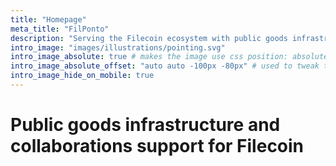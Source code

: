 ```yaml
---
title: "Homepage"
meta_title: "FilPonto"
description: "Serving the Filecoin ecosystem with public goods infrastructure and technical integration support."
intro_image: "images/illustrations/pointing.svg"
intro_image_absolute: true # makes the image use css position: absolute; so it looks "offset". It's a visual effect that might not always look good depending on the image you use.
intro_image_absolute_offset: "auto auto -100px -80px" # used to tweak the positioning of the absolute image if enabled above
intro_image_hide_on_mobile: true
---
```


# Public goods infrastructure and collaborations support for Filecoin

